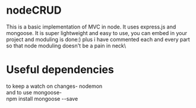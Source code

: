 # nodeCRUD
This is a basic implementation of MVC in node. It uses express.js and mongoose. It is super lightweight and easy to use, you can embed in your project and moduling is done:) plus i have commented each and every part so that node moduling doesn't be a pain in neck\


# Useful dependencies
to keep a watch on changes- nodemon\
and to use mongoose- \
npm install mongoose --save


